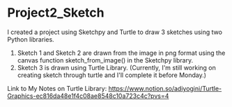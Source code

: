 # Project2_Sketch
I created a project using Sketchpy and Turtle to draw 3 sketches using two Python libraries.
1) Sketch 1 and Sketch 2 are drawn from the image in png format using the canvas function sketch_from_image() in the Sketchpy library.
3) Sketch 3 is drawn using Turtle Library. (Currently, I'm still working on creating sketch through turtle and I'll complete it before Monday.)

Link to My Notes on Turtle Library: https://www.notion.so/adiyogini/Turtle-Graphics-ec816da48e1f4c08ae8548c10a723c4c?pvs=4
